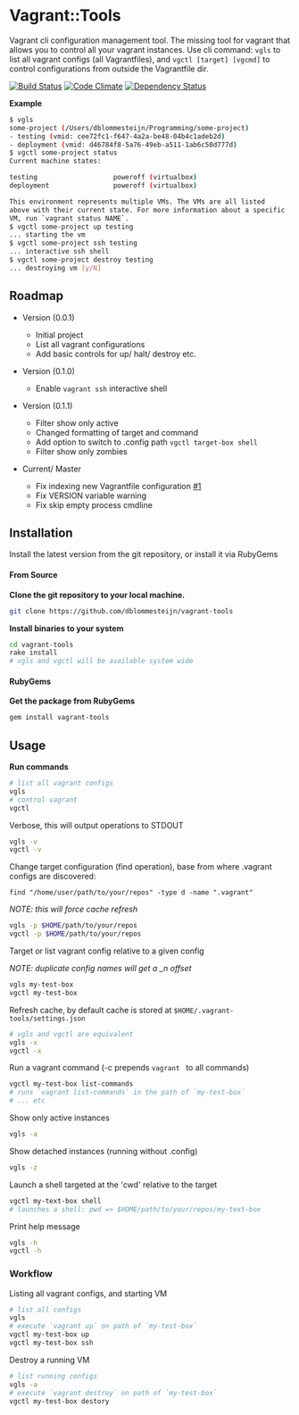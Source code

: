 # Vagrant::Tools

Vagrant cli configuration management tool. The missing tool for vagrant that allows you to control all your vagrant instances. Use cli command: `vgls` to list all vagrant configs (all Vagrantfiles), and `vgctl [target] [vgcmd]` to control configurations from outside the Vagrantfile dir.

[![Build Status](https://travis-ci.org/dblommesteijn/vagrant-tools.svg?branch=master)](https://travis-ci.org/dblommesteijn/vagrant-tools)  [![Code Climate](https://codeclimate.com/github/dblommesteijn/vagrant-tools.png)](https://codeclimate.com/github/dblommesteijn/vagrant-tools) [![Dependency Status](https://gemnasium.com/dblommesteijn/vagrant-tools.svg)](https://gemnasium.com/dblommesteijn/vagrant-tools)

**Example**

```bash
$ vgls
some-project (/Users/dblommesteijn/Programming/some-project)
- testing (vmid: cee72fc1-f647-4a2a-be48-04b4c1adeb2d)
- deployment (vmid: d46784f8-5a76-49eb-a511-1ab6c50d777d)
$ vgctl some-project status
Current machine states:

testing                   poweroff (virtualbox)
deployment                poweroff (virtualbox)

This environment represents multiple VMs. The VMs are all listed
above with their current state. For more information about a specific
VM, run `vagrant status NAME`.
$ vgctl some-project up testing
... starting the vm
$ vgctl some-project ssh testing
... interactive ssh shell
$ vgctl some-project destroy testing
... destroying vm [y/N]
```

## Roadmap

* Version (0.0.1)

  * Initial project
  * List all vagrant configurations
  * Add basic controls for up/ halt/ destroy etc.

* Version (0.1.0)

  * Enable `vagrant ssh` interactive shell

* Version (0.1.1)

  * Filter show only active
  * Changed formatting of target and command
  * Add option to switch to .config path `vgctl target-box shell`
  * Filter show only zombies

* Current/ Master

  * Fix indexing new Vagrantfile configuration [#1](https://github.com/dblommesteijn/vagrant-tools/issues/1)
  * Fix VERSION variable warning
  * Fix skip empty process cmdline


## Installation

Install the latest version from the git repository, or install it via RubyGems

#### From Source

**Clone the git repository to your local machine.**

```bash
git clone https://github.com/dblommesteijn/vagrant-tools
```

**Install binaries to your system**

```bash
cd vagrant-tools
rake install
# vgls and vgctl will be available system wide
```

#### RubyGems

**Get the package from RubyGems**

```bash
gem install vagrant-tools
```


## Usage

**Run commands**

```bash
# list all vagrant configs
vgls
# control vagrant
vgctl
```

Verbose, this will output operations to STDOUT

```bash
vgls -v
vgctl -v
```

Change target configuration (find operation), base from where .vagrant configs are discovered:

`find "/home/user/path/to/your/repos" -type d -name ".vagrant"`

*NOTE: this will force cache refresh*

```bash
vgls -p $HOME/path/to/your/repos
vgctl -p $HOME/path/to/your/repos
```

Target or list vagrant config relative to a given config

*NOTE: duplicate config names will get a _n offset*

```bash
vgls my-test-box
vgctl my-test-box
```

Refresh cache, by default cache is stored at `$HOME/.vagrant-tools/settings.json`

```bash
# vgls and vgctl are equivalent
vgls -x
vgctl -x
```

Run a vagrant command (-c prepends `vagrant ` to all commands)

```bash
vgctl my-test-box list-commands
# runs `vagrant list-commands` in the path of `my-test-box`
# ... etc
```

Show only active instances

```bash
vgls -a
```

Show detached instances (running without .config)

```bash
vgls -z
```

Launch a shell targeted at the 'cwd' relative to the target

```bash
vgctl my-text-box shell
# launches a shell: pwd => $HOME/path/to/your/repos/my-text-box
```

Print help message

```bash
vgls -h
vgctl -h
```

### Workflow

Listing all vagrant configs, and starting VM

```bash
# list all configs
vgls
# execute `vagrant up` on path of `my-test-box`
vgctl my-test-box up
vgctl my-test-box ssh
```

Destroy a running VM

```bash
# list running configs
vgls -a
# execute `vagrant destroy` on path of `my-test-box`
vgctl my-test-box destory
```

